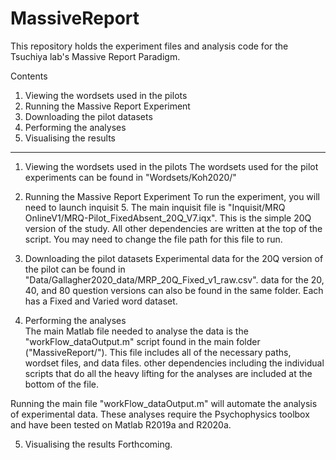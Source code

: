 # MassiveReport

This repository holds the experiment files and analysis code for the Tsuchiya lab's Massive Report Paradigm.

Contents
1. Viewing the wordsets used in the pilots
2. Running the Massive Report Experiment
3. Downloading the pilot datasets
4. Performing the analyses  
5. Visualising the results

----
1. Viewing the wordsets used in the pilots
The wordsets used for the pilot experiments can be found in "Wordsets/Koh2020/"

2. Running the Massive Report Experiment
To run the experiment, you will need to launch inquisit 5. The main inquisit file is "Inquisit/MRQ OnlineV1/MRQ-Pilot_FixedAbsent_20Q_V7.iqx". This is the simple 20Q version of the study. All other dependencies are written at the top of the script. You may need to change the file path for this file to run. 

3. Downloading the pilot datasets
Experimental data for the 20Q version of the pilot can be found in "Data/Gallagher2020_data/MRP_20Q_Fixed_v1_raw.csv". data for the 20, 40, and 80 question versions can also be found in the same folder. Each has a Fixed and Varied word dataset.

4. Performing the analyses  
The main Matlab file needed to analyse the data is the "workFlow_dataOutput.m" script found in the main folder ("MassiveReport/"). This file includes all of the necessary paths, wordset files, and data files. other dependencies including the individual scripts that do all the heavy lifting for the analyses are included at the bottom of the file. 

Running the main file "workFlow_dataOutput.m" will automate the analysis of experimental data. These analyses require the Psychophysics toolbox and have been tested on Matlab R2019a and R2020a.

5. Visualising the results
Forthcoming.
